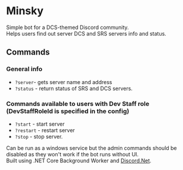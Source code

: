 # Minsky
Simple bot for a DCS-themed Discord community.<br />
Helps users find out server DCS and SRS servers info and status.<br />
## Commands
### General info
- `?server`- gets server name and address
- `?status` - return status of SRS and DCS servers.
### Commands available to users with Dev Staff role (DevStaffRoleId is specified in the config)
- `?start` - start server
- `?restart` - restart server
- `?stop` - stop server.

Can be run as a windows service but the admin commands should be disabled as they won't work if the bot runs without UI.</br>
Built using .NET Core Background Worker and [Discord.Net](https://github.com/discord-net/Discord.Net).
